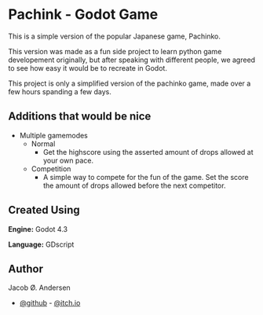 
# Pachink - Godot Game

This is a simple version of the popular Japanese game, Pachinko.

This version was made as a fun side project to learn python game developement originally, but after speaking with different people, we agreed to see how easy it would be to recreate in Godot. 

This project is only a simplified version of the pachinko game, made over a few hours spanding a few days.

## Additions that would be nice

- Multiple gamemodes
    - Normal
        - Get the highscore using the asserted amount of drops allowed at your own pace.
    - Competition
        - A simple way to compete for the fun of the game. Set the score the amount of drops allowed before the next competitor.   

## Created Using

**Engine:** Godot 4.3

**Language:** GDscript


## Author
 Jacob Ø. Andersen

- [@github](https://www.github.com/jakoofficial) - [@itch.io](https://pumpkin-dev.itch.io/)

